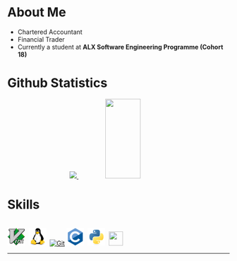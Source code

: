 # About Me
- Chartered Accountant
- Financial Trader
- Currently a student at <strong>ALX Software Engineering Programme (Cohort 18)</strong>

# Github Statistics
<p align="center">
<a href="https://github.com/Huclark">
  <img height="180em" src="https://github-readme-stats.vercel.app/api?username=huclark&show_icons=true&theme=github_dark&include_all_commits=true&count_private=true"/>
  <img height="180em" width="40%" src="https://github-readme-stats-eight-theta.vercel.app/api/top-langs/?username=Huclark&layout=compact&langs_count=8&theme=dark"/>
</a>
</p>

# Skills
<!-- Languages And Tools -->
<br>
<div align="left">
  <img src="https://github.com/devicons/devicon/blob/master/icons/vim/vim-original.svg" title="vim" alt="vim" width="40" height="40"/>&nbsp; </a>
  <img src="https://github.com/devicons/devicon/blob/master/icons/linux/linux-original.svg" title="Linux" alt="Linux" width="40" height="40"/>&nbsp;
  <a href="https://git-scm.com/" target="_blank" rel="noreferrer"><img
src="https://raw.githubusercontent.com/danielcranney/readme-generator/main/public/icons/skills/git-colored.svg" width="36" height="36" alt="Git" /></a>
  <img src="https://github.com/devicons/devicon/blob/master/icons/c/c-original.svg" title="C" alt="C" width="40" height="40"/>&nbsp;
  <img src="https://github.com/devicons/devicon/blob/master/icons/python/python-original.svg" title="Python" alt="Python" width="40" height="40"/>&nbsp;
  <img src="https://raw.githubusercontent.com/danielcranney/readme-generator/main/public/icons/socials/github.svg" width="32" height="32" />&nbsp;
</div>
<hr/>
  
